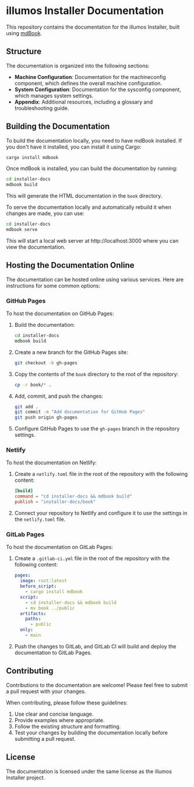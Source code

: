 # illumos Installer Documentation

This repository contains the documentation for the illumos Installer, built using [mdBook](https://rust-lang.github.io/mdBook/).

## Structure

The documentation is organized into the following sections:

- **Machine Configuration**: Documentation for the machineconfig component, which defines the overall machine configuration.
- **System Configuration**: Documentation for the sysconfig component, which manages system settings.
- **Appendix**: Additional resources, including a glossary and troubleshooting guide.

## Building the Documentation

To build the documentation locally, you need to have mdBook installed. If you don't have it installed, you can install it using Cargo:

```bash
cargo install mdbook
```

Once mdBook is installed, you can build the documentation by running:

```bash
cd installer-docs
mdbook build
```

This will generate the HTML documentation in the `book` directory.

To serve the documentation locally and automatically rebuild it when changes are made, you can use:

```bash
cd installer-docs
mdbook serve
```

This will start a local web server at http://localhost:3000 where you can view the documentation.

## Hosting the Documentation Online

The documentation can be hosted online using various services. Here are instructions for some common options:

### GitHub Pages

To host the documentation on GitHub Pages:

1. Build the documentation:

   ```bash
   cd installer-docs
   mdbook build
   ```

2. Create a new branch for the GitHub Pages site:

   ```bash
   git checkout -b gh-pages
   ```

3. Copy the contents of the `book` directory to the root of the repository:

   ```bash
   cp -r book/* .
   ```

4. Add, commit, and push the changes:

   ```bash
   git add .
   git commit -m "Add documentation for GitHub Pages"
   git push origin gh-pages
   ```

5. Configure GitHub Pages to use the `gh-pages` branch in the repository settings.

### Netlify

To host the documentation on Netlify:

1. Create a `netlify.toml` file in the root of the repository with the following content:

   ```toml
   [build]
   command = "cd installer-docs && mdbook build"
   publish = "installer-docs/book"
   ```

2. Connect your repository to Netlify and configure it to use the settings in the `netlify.toml` file.

### GitLab Pages

To host the documentation on GitLab Pages:

1. Create a `.gitlab-ci.yml` file in the root of the repository with the following content:

   ```yaml
   pages:
     image: rust:latest
     before_script:
       - cargo install mdbook
     script:
       - cd installer-docs && mdbook build
       - mv book ../public
     artifacts:
       paths:
         - public
     only:
       - main
   ```

2. Push the changes to GitLab, and GitLab CI will build and deploy the documentation to GitLab Pages.

## Contributing

Contributions to the documentation are welcome! Please feel free to submit a pull request with your changes.

When contributing, please follow these guidelines:

1. Use clear and concise language.
2. Provide examples where appropriate.
3. Follow the existing structure and formatting.
4. Test your changes by building the documentation locally before submitting a pull request.

## License

The documentation is licensed under the same license as the illumos Installer project.